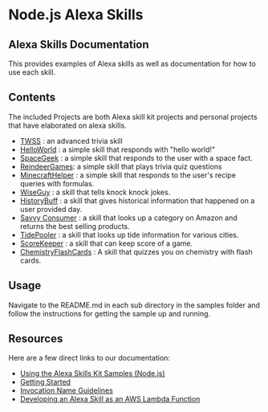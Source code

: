 # Node.js Alexa Skills 

## Alexa Skills Documentation
This provides examples of Alexa skills as well as documentation for how to use each skill.

## Contents
The included Projects are both Alexa skill kit projects and personal projects that have elaborated on alexa skills.

- [TWSS](TWSSProject/src) : an advanced trivia skill
- [HelloWorld](samples/helloWorld) : a simple skill that responds with "hello world!"
- [SpaceGeek](samples/spaceGeek) : a simple skill that responds to the user with a space fact.
- [ReindeerGames](samples/reindeerGames): a simple skill that plays trivia quiz questions
- [MinecraftHelper](samples/minecraftHelper) : a simple skill that responds to the user's recipe queries with formulas.
- [WiseGuy](samples/wiseGuy) : a skill that tells knock knock jokes.
- [HistoryBuff](samples/historyBuff) : a skill that gives historical information that happened on a user provided day.
- [Savvy Consumer](samples/savvyConsumer) : a skill that looks up a category on Amazon and returns the best selling products.
- [TidePooler](samples/tidePooler) : a skill that looks up tide information for various cities.
- [ScoreKeeper](samples/scoreKeeper) : a skill that can keep score of a game.
- [ChemistryFlashCards](samples/ChemistryFlashCards) : A skill that quizzes you on chemistry with flash cards.

## Usage
Navigate to the README.md in each sub directory in the samples folder and follow the instructions for getting the sample up and running.

## Resources
Here are a few direct links to our documentation:

- [Using the Alexa Skills Kit Samples (Node.js)](https://developer.amazon.com/public/solutions/alexa/alexa-skills-kit/docs/using-the-alexa-skills-kit-samples)
- [Getting Started](https://developer.amazon.com/appsandservices/solutions/alexa/alexa-skills-kit/getting-started-guide)
- [Invocation Name Guidelines](https://developer.amazon.com/public/solutions/alexa/alexa-skills-kit/docs/choosing-the-invocation-name-for-an-alexa-skill)
- [Developing an Alexa Skill as an AWS Lambda Function](https://developer.amazon.com/appsandservices/solutions/alexa/alexa-skills-kit/docs/developing-an-alexa-skill-as-a-lambda-function)
